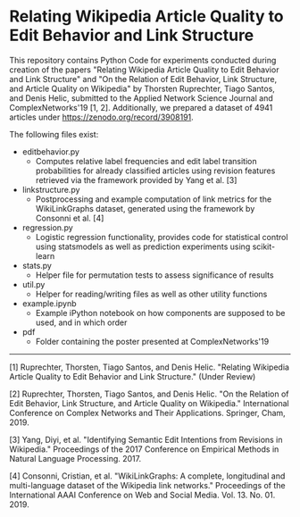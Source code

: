 # Relating Wikipedia Article Quality to Edit Behavior and Link Structure
This repository contains Python Code for experiments conducted during creation of the papers "Relating Wikipedia Article Quality to Edit Behavior and Link Structure" and "On the Relation of Edit Behavior, Link Structure, and Article Quality on Wikipedia" by Thorsten Ruprechter, Tiago Santos, and Denis Helic, submitted to the Applied Network Science Journal and ComplexNetworks'19 [1, 2]. Additionally, we prepared a dataset of 4941 articles under https://zenodo.org/record/3908191.

The following files exist: 
- editbehavior.py
  - Computes relative label frequencies and edit label transition probabilities for already classified articles using revision features retrieved via the framework provided by Yang et al. [3]
- linkstructure.py
  - Postprocessing and example computation of link metrics for the WikiLinkGraphs dataset, generated using the framework by Consonni et al. [4]
- regression.py
  - Logistic regression functionality, provides code for statistical control using statsmodels as well as prediction experiments using scikit-learn
- stats.py
  - Helper file for permutation tests to assess significance of results
- util.py
  - Helper for reading/writing files as well as other utility functions
- example.ipynb
  - Example iPython notebook on how components are supposed to be used, and in which order
- pdf
  - Folder containing the poster presented at ComplexNetworks'19
  
---
[1] Ruprechter, Thorsten, Tiago Santos, and Denis Helic. "Relating Wikipedia Article Quality to Edit Behavior and Link Structure." (Under Review)

[2] Ruprechter, Thorsten, Tiago Santos, and Denis Helic. "On the Relation of Edit Behavior, Link Structure, and Article Quality on Wikipedia." International Conference on Complex Networks and Their Applications. Springer, Cham, 2019.

[3] Yang, Diyi, et al. "Identifying Semantic Edit Intentions from Revisions in Wikipedia." Proceedings of the 2017 Conference on Empirical Methods in Natural Language Processing. 2017.

[4] Consonni, Cristian, et al. "WikiLinkGraphs: A complete, longitudinal and multi-language dataset of the Wikipedia link networks." Proceedings of the International AAAI Conference on Web and Social Media. Vol. 13. No. 01. 2019.
